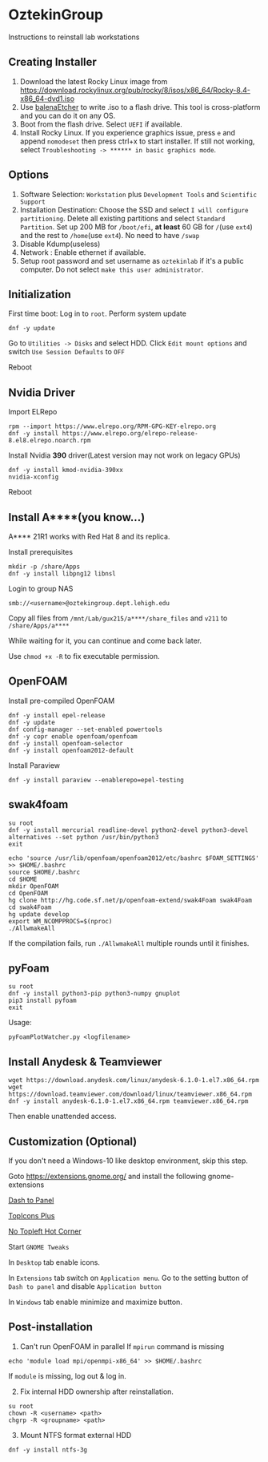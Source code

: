 # OztekinGroup
Instructions to reinstall lab workstations

## Creating Installer
1. Download the latest Rocky Linux image from https://download.rockylinux.org/pub/rocky/8/isos/x86_64/Rocky-8.4-x86_64-dvd1.iso
2. Use [balenaEtcher](https://www.balena.io/etcher/) to write .iso to a flash drive. This tool is cross-platform and you can do it on any OS.
3. Boot from the flash drive. Select `UEFI` if available.
4. Install Rocky Linux. If you experience graphics issue, press `e` and append `nomodeset` then press ctrl+x to start installer. If still not working, select `Troubleshooting -> ****** in basic graphics mode`.
## Options
1. Software Selection: `Workstation` plus `Development Tools` and `Scientific Support`
2. Installation Destination: Choose the SSD and select `I will configure partitioning`. Delete all existing partitions and select `Standard Partition`. Set up 200 MB for `/boot/efi`, **at least** 60 GB for `/`(use `ext4`) and the rest to `/home`(use `ext4`). No need to have `/swap`
3. Disable Kdump(useless)
4. Network : Enable ethernet if available.
5. Setup root password and set username as `oztekinlab` if it's a public computer. Do not select `make this user administrator`.

## Initialization
First time boot: Log in to `root`.
Perform system update
```
dnf -y update
```
Go to `Utilities -> Disks` and select HDD. Click `Edit mount options` and switch `Use Session Defaults` to `OFF`

Reboot

## Nvidia Driver
Import ELRepo
```
rpm --import https://www.elrepo.org/RPM-GPG-KEY-elrepo.org
dnf -y install https://www.elrepo.org/elrepo-release-8.el8.elrepo.noarch.rpm
```
Install Nvidia **390** driver(Latest version may not work on legacy GPUs)
```
dnf -y install kmod-nvidia-390xx
nvidia-xconfig
```
Reboot

## Install A****(you know...)
A**** 21R1 works with Red Hat 8 and its replica.

Install prerequisites
```
mkdir -p /share/Apps
dnf -y install libpng12 libnsl
```
Login to group NAS
```
smb://<username>@oztekingroup.dept.lehigh.edu
```
Copy all files from `/mnt/Lab/gux215/a****/share_files` and `v211` to `/share/Apps/a****`

While waiting for it, you can continue and come back later.

Use `chmod +x -R` to fix executable permission.

## OpenFOAM
Install pre-compiled OpenFOAM
```
dnf -y install epel-release
dnf -y update
dnf config-manager --set-enabled powertools
dnf -y copr enable openfoam/openfoam
dnf -y install openfoam-selector
dnf -y install openfoam2012-default
```
Install Paraview
```
dnf -y install paraview --enablerepo=epel-testing
```
## swak4foam
```
su root
dnf -y install mercurial readline-devel python2-devel python3-devel
alternatives --set python /usr/bin/python3
exit
```
```
echo 'source /usr/lib/openfoam/openfoam2012/etc/bashrc $FOAM_SETTINGS' >> $HOME/.bashrc
source $HOME/.bashrc
cd $HOME
mkdir OpenFOAM
cd OpenFOAM
hg clone http://hg.code.sf.net/p/openfoam-extend/swak4Foam swak4Foam
cd swak4Foam
hg update develop
export WM_NCOMPPROCS=$(nproc)
./AllwmakeAll
```
If the compilation fails, run `./AllwmakeAll` multiple rounds until it finishes.

## pyFoam
```
su root
dnf -y install python3-pip python3-numpy gnuplot
pip3 install pyfoam
exit
```
Usage:
```
pyFoamPlotWatcher.py <logfilename>
```
## Install Anydesk & Teamviewer
```
wget https://download.anydesk.com/linux/anydesk-6.1.0-1.el7.x86_64.rpm
wget https://download.teamviewer.com/download/linux/teamviewer.x86_64.rpm
dnf -y install anydesk-6.1.0-1.el7.x86_64.rpm teamviewer.x86_64.rpm
```
Then enable unattended access.
## Customization (Optional)
If you don't need a Windows-10 like desktop environment, skip this step.

Goto https://extensions.gnome.org/ and install the following gnome-extensions

[Dash to Panel](https://extensions.gnome.org/extension/1160/dash-to-panel/)

[TopIcons Plus](https://extensions.gnome.org/extension/1031/topicons/)

[No Topleft Hot Corner](https://extensions.gnome.org/extension/118/no-topleft-hot-corner/)

Start `GNOME Tweaks`

In `Desktop` tab enable icons.

In `Extensions` tab switch on `Application menu`. Go to the setting button of `Dash to panel` and disable `Application button`

In `Windows` tab enable minimize and maximize button.

## Post-installation
1. Can't run OpenFOAM in parallel
If `mpirun` command is missing
```
echo 'module load mpi/openmpi-x86_64' >> $HOME/.bashrc
```
If `module` is missing, log out & log in.

2. Fix internal HDD ownership after reinstallation.
```
su root
chown -R <username> <path>
chgrp -R <groupname> <path>
```

3. Mount NTFS format external HDD
```
dnf -y install ntfs-3g
```
